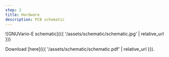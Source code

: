 ```yaml
---
step: 1
title: Hardware
description: PCB schematic
---
```


![GNUVario-E schematic]({{ '/assets/schematic/schematic.jpg' | relative_url }})

Download [here]({{ '/assets/schematic/schematic.pdf' | relative_url }}).




